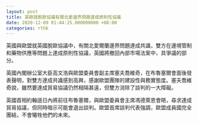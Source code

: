 ```yaml
---
layout: post
title: 英歐就脫歐協議有關北愛邊界問題達成原則性協議
date: 2020-12-09 01:44:25.000000000 +08:00
categories: rthk
---
```


英國與歐盟就英國脫歐協議中，有關北愛爾蘭邊界問題達成共識，雙方在邊境管制和藥物供應等問題上達成原則性協議，英國將撤回內部市場法案中，具爭議的部分。

英國內閣辦公室大臣高文浩與歐盟委員會副主席塞夫喬維奇，在布魯塞爾會面後發表聲明，對雙方達成共識感到高興，感謝歐盟團隊的建設性與務實態度。塞夫喬維奇說，雖然要達成貿易協議仍然相隔甚遠，但雙方消除了談判的一大障礙。 

英國首相約翰遜日內將前往布魯塞爾，與歐盟委員會主席馮德萊恩會晤，尋求達成貿易協議，但同時暗示可能會退出談判。歐盟首席談判代表強調，歐盟成員國完全團結，不會犧牲他們的未來。
